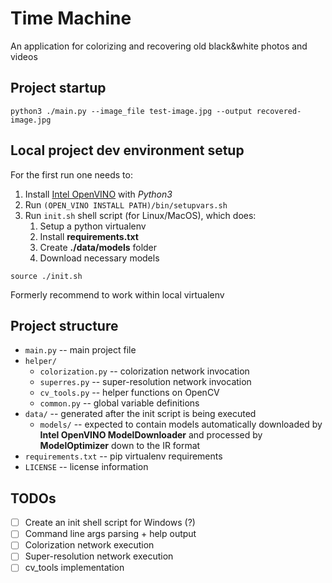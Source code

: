# Time Machine
An application for colorizing and recovering old black&amp;white photos and videos

## Project startup
```shell script
python3 ./main.py --image_file test-image.jpg --output recovered-image.jpg
```

## Local project dev environment setup
For the first run one needs to:
1. Install [Intel OpenVINO](https://software.intel.com/content/www/us/en/develop/tools/openvino-toolkit/choose-download.html) with _Python3_
2. Run `(OPEN_VINO INSTALL PATH)/bin/setupvars.sh`
3. Run `init.sh` shell script (for Linux/MacOS), which does:
    1. Setup a python virtualenv
    2. Install **requirements.txt**
    3. Create **./data/models** folder
    4. Download necessary models

```shell script
source ./init.sh
```

Formerly recommend to work within local virtualenv


## Project structure
* `main.py` -- main project file
* `helper/`
    * `colorization.py` -- colorization network invocation
    * `superres.py`     -- super-resolution network invocation
    * `cv_tools.py`     -- helper functions on OpenCV
    * `common.py`       -- global variable definitions
* `data/` -- generated after the init script is being executed
    * `models/` -- expected to contain models automatically downloaded by 
    **Intel OpenVINO ModelDownloader** and processed by **ModelOptimizer** down to the IR format
* `requirements.txt` -- pip virtualenv requirements
* `LICENSE` -- license information
    

## TODOs
- [ ] Create an init shell script for Windows (?)
- [ ] Command line args parsing + help output
- [ ] Colorization network execution
- [ ] Super-resolution network execution
- [ ] cv_tools implementation
